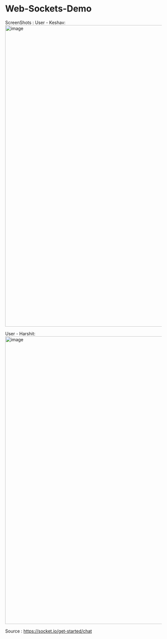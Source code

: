 # Web-Sockets-Demo
ScreenShots : 
User - Keshav:
<img width="1917" height="967" alt="image" src="https://github.com/user-attachments/assets/40aeda1d-08fc-4ce2-ae74-ef9af19dd824" />

User - Harshit:
<img width="1919" height="923" alt="image" src="https://github.com/user-attachments/assets/e5aacbde-0368-463a-b492-d51decfe8d93" />


Source : https://socket.io/get-started/chat
